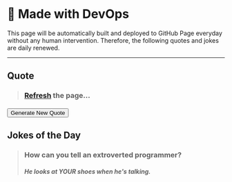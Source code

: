 **<h1>🤖 Made with DevOps</h1>**
<p>This page will be automatically built and deployed to GitHub Page everyday without any human intervention. Therefore, the following quotes and jokes are daily renewed.</p>
<hr/>
<div class="card">
  <h2><strong>Quote</strong></h2>
  <div class="card-body">
    <blockquote class="blockquote mb-0">
      <h3><a href="https://laansdole.github.io/LaansDole/daily-jokes/" target=_self>Refresh</a> the page...</h3>
      <footer class="blockquote-footer">
        <i><h4 title="Source Title"></h4></i>
      </footer>
    </blockquote>
    <button id="new-quote">Generate New Quote</button>
  </div>
</div>
<h2><strong>Jokes of the Day</strong></h2>


<blockquote><h3>How can you tell an extroverted programmer?</h3><h4><i>He looks at YOUR shoes when he's talking.</i></h4></blockquote>